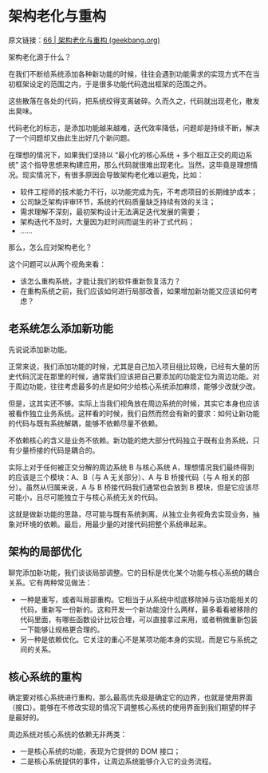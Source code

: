 # 架构老化与重构

原文链接：[66 | 架构老化与重构 (geekbang.org)](https://time.geekbang.org/column/article/180396)

架构老化源于什么？

在我们不断给系统添加各种新功能的时候，往往会遇到功能需求的实现方式不在当初框架设定的范围之内，于是很多功能代码逸出框架的范围之外。

这些散落在各处的代码，把系统绞得支离破碎。久而久之，代码就出现老化，散发出臭味。

代码老化的标志，是添加功能越来越难，迭代效率降低，问题却是持续不断，解决了一个问题却又由此生出好几个新问题。

在理想的情况下，如果我们坚持以 “最小化的核心系统 + 多个相互正交的周边系统” 这个指导思想来构建应用，那么代码就很难出现老化。当然，这毕竟是理想情况。现实情况下，有很多原因会导致架构老化难以避免，比如：

- 软件工程师的技术能力不行，以功能完成为先，不考虑项目的长期维护成本；
- 公司缺乏架构评审环节，系统的代码质量缺乏持续有效的关注；
- 需求理解不深刻，最初架构设计无法满足迭代发展的需要；
- 架构迭代不及时，大量因为赶时间而诞生的补丁式代码；
- ......



那么，怎么应对架构老化？

这个问题可以从两个视角来看：

- 该怎么重构系统，才能让我们的软件重新恢复活力？
- 在重构系统之前，我们应该如何进行局部改善，如果增加新功能又应该如何考虑？

## 老系统怎么添加新功能

先说说添加新功能。

正常来说，我们添加功能的时候，尤其是自己加入项目组比较晚，已经有大量的历史代码沉淀在那里的时候，通常我们应该把自己要添加的功能定位为周边功能。对于周边功能，往往考虑最多的点是如何少给核心系统添加麻烦，能够少改就少改。

但是，这其实还不够。实际上当我们视角放在周边系统的时候，其实它本身也应该被看作独立业务系统。这样看的时候，我们自然而然会有新的要求：如何让新功能的代码与既有系统解耦，能够不依赖尽量不依赖。

不依赖核心的含义是业务不依赖。新功能的绝大部分代码独立于既有业务系统，只有少量桥接的代码是耦合的。

实际上对于任何被正交分解的周边系统 B 与核心系统 A，理想情况我们最终得到的应该是三个模块：A、B（与 A 无关部分）、A 与 B 桥接代码（与 A 相关的部分）。虽然从归属来说，A 与 B 桥接代码我们通常也会放到 B 模块，但是它应该尽可能小，且尽可能独立于与核心系统无关的代码。

这就是做新功能的思路，尽可能与既有系统剥离，从独立业务视角去实现业务，抽象对环境的依赖。最后，用最少量的对接代码把整个系统串起来。



## 架构的局部优化

聊完添加新功能，我们谈谈局部调整。它的目标是优化某个功能与核心系统的耦合关系。它有两种常见做法：

- 一种是重写，或者叫局部重构。它相当于从系统中彻底移除掉与该功能相关的代码，重新写一份新的。这和开发一个新功能没什么两样，最多看看被移除的代码里面，有哪些函数设计比较合理，可以直接拿过来用，或者稍微重新包装一下能够让规格更合理的。
- 另一种是依赖优化。它关注的重心不是某项功能本身的实现，而是它与系统之间的关系。



## 核心系统的重构

确定要对核心系统进行重构，那么最高优先级是确定它的边界，也就是使用界面（接口）。能够在不修改实现的情况下调整核心系统的使用界面到我们期望的样子是最好的。

周边系统对核心系统的依赖无非两类：

- 一是核心系统的功能，表现为它提供的 DOM 接口；
- 二是核心系统提供的事件，让周边系统能够介入它的业务流程。
